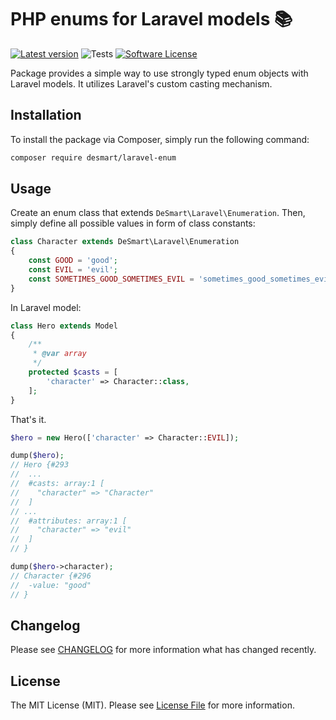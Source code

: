 # PHP enums for Laravel models 📚

[![Latest version](https://img.shields.io/packagist/v/desmart/laravel-enum.svg?style=flat)](https://github.com/DeSmart/laravel-enum)
![Tests](https://github.com/desmart/laravel-enum/workflows/Run%20Tests/badge.svg)
[![Software License](https://img.shields.io/badge/license-MIT-brightgreen.svg)](https://github.com/DeSmart/laravel-enum/blob/master/LICENSE)

Package provides a simple way to use strongly typed enum objects with Laravel models. It utilizes Laravel's custom
casting mechanism.

## Installation
To install the package via Composer, simply run the following command:

```bash
composer require desmart/laravel-enum
```

## Usage

Create an enum class that extends `DeSmart\Laravel\Enumeration`. Then, simply define all possible values in form of
class constants:

```php
class Character extends DeSmart\Laravel\Enumeration
{
    const GOOD = 'good';
    const EVIL = 'evil';
    const SOMETIMES_GOOD_SOMETIMES_EVIL = 'sometimes_good_sometimes_evil';
}
```

In Laravel model:

```php
class Hero extends Model
{
    /**
     * @var array
     */
    protected $casts = [
        'character' => Character::class,
    ];
}
```

That's it.

```php
$hero = new Hero(['character' => Character::EVIL]);

dump($hero);
// Hero {#293
//  ...
//  #casts: array:1 [
//    "character" => "Character"
//  ]
// ...
//  #attributes: array:1 [
//    "character" => "evil"
//  ]
// }

dump($hero->character);
// Character {#296
//  -value: "good"
// }
```
## Changelog

Please see [CHANGELOG](CHANGELOG.md) for more information what has changed recently.

## License

The MIT License (MIT). Please see [License File](LICENSE.md) for more information.